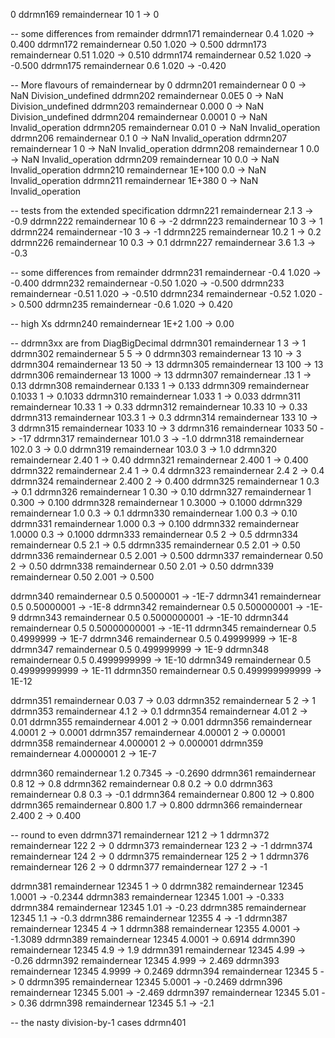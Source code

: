0
ddrmn169 remaindernear  10 1   -> 0

-- some differences from remainder
ddrmn171 remaindernear   0.4  1.020 ->  0.400
ddrmn172 remaindernear   0.50 1.020 ->  0.500
ddrmn173 remaindernear   0.51 1.020 ->  0.510
ddrmn174 remaindernear   0.52 1.020 -> -0.500
ddrmn175 remaindernear   0.6  1.020 -> -0.420

-- More flavours of remaindernear by 0
ddrmn201 remaindernear  0      0   -> NaN Division_undefined
ddrmn202 remaindernear  0.0E5  0   -> NaN Division_undefined
ddrmn203 remaindernear  0.000  0   -> NaN Division_undefined
ddrmn204 remaindernear  0.0001 0   -> NaN Invalid_operation
ddrmn205 remaindernear  0.01   0   -> NaN Invalid_operation
ddrmn206 remaindernear  0.1    0   -> NaN Invalid_operation
ddrmn207 remaindernear  1      0   -> NaN Invalid_operation
ddrmn208 remaindernear  1      0.0 -> NaN Invalid_operation
ddrmn209 remaindernear 10      0.0 -> NaN Invalid_operation
ddrmn210 remaindernear 1E+100  0.0 -> NaN Invalid_operation
ddrmn211 remaindernear 1E+380  0   -> NaN Invalid_operation

-- tests from the extended specification
ddrmn221 remaindernear 2.1     3   -> -0.9
ddrmn222 remaindernear  10     6   -> -2
ddrmn223 remaindernear  10     3   ->  1
ddrmn224 remaindernear -10     3   -> -1
ddrmn225 remaindernear  10.2   1   -> 0.2
ddrmn226 remaindernear  10     0.3 -> 0.1
ddrmn227 remaindernear   3.6   1.3 -> -0.3

-- some differences from remainder
ddrmn231 remaindernear  -0.4  1.020 -> -0.400
ddrmn232 remaindernear  -0.50 1.020 -> -0.500
ddrmn233 remaindernear  -0.51 1.020 -> -0.510
ddrmn234 remaindernear  -0.52 1.020 ->  0.500
ddrmn235 remaindernear  -0.6  1.020 ->  0.420

-- high Xs
ddrmn240 remaindernear  1E+2  1.00  ->  0.00

-- ddrmn3xx are from DiagBigDecimal
ddrmn301 remaindernear   1    3     ->  1
ddrmn302 remaindernear   5    5     ->  0
ddrmn303 remaindernear   13   10    ->  3
ddrmn304 remaindernear   13   50    ->  13
ddrmn305 remaindernear   13   100   ->  13
ddrmn306 remaindernear   13   1000  ->  13
ddrmn307 remaindernear   .13    1   ->  0.13
ddrmn308 remaindernear   0.133  1   ->  0.133
ddrmn309 remaindernear   0.1033 1   ->  0.1033
ddrmn310 remaindernear   1.033  1   ->  0.033
ddrmn311 remaindernear   10.33  1   ->  0.33
ddrmn312 remaindernear   10.33 10   ->  0.33
ddrmn313 remaindernear   103.3  1   ->  0.3
ddrmn314 remaindernear   133   10   ->  3
ddrmn315 remaindernear   1033  10   ->  3
ddrmn316 remaindernear   1033  50   -> -17
ddrmn317 remaindernear   101.0  3   -> -1.0
ddrmn318 remaindernear   102.0  3   ->  0.0
ddrmn319 remaindernear   103.0  3   ->  1.0
ddrmn320 remaindernear   2.40   1   ->  0.40
ddrmn321 remaindernear   2.400  1   ->  0.400
ddrmn322 remaindernear   2.4    1   ->  0.4
ddrmn323 remaindernear   2.4    2   ->  0.4
ddrmn324 remaindernear   2.400  2   ->  0.400
ddrmn325 remaindernear   1   0.3    ->  0.1
ddrmn326 remaindernear   1   0.30   ->  0.10
ddrmn327 remaindernear   1   0.300  ->  0.100
ddrmn328 remaindernear   1   0.3000 ->  0.1000
ddrmn329 remaindernear   1.0    0.3 ->  0.1
ddrmn330 remaindernear   1.00   0.3 ->  0.10
ddrmn331 remaindernear   1.000  0.3 ->  0.100
ddrmn332 remaindernear   1.0000 0.3 ->  0.1000
ddrmn333 remaindernear   0.5  2     ->  0.5
ddrmn334 remaindernear   0.5  2.1   ->  0.5
ddrmn335 remaindernear   0.5  2.01  ->  0.50
ddrmn336 remaindernear   0.5  2.001 ->  0.500
ddrmn337 remaindernear   0.50 2     ->  0.50
ddrmn338 remaindernear   0.50 2.01  ->  0.50
ddrmn339 remaindernear   0.50 2.001 ->  0.500

ddrmn340 remaindernear   0.5   0.5000001    ->  -1E-7
ddrmn341 remaindernear   0.5   0.50000001    ->  -1E-8
ddrmn342 remaindernear   0.5   0.500000001    ->  -1E-9
ddrmn343 remaindernear   0.5   0.5000000001    ->  -1E-10
ddrmn344 remaindernear   0.5   0.50000000001    ->  -1E-11
ddrmn345 remaindernear   0.5   0.4999999    ->  1E-7
ddrmn346 remaindernear   0.5   0.49999999    ->  1E-8
ddrmn347 remaindernear   0.5   0.499999999    ->  1E-9
ddrmn348 remaindernear   0.5   0.4999999999    ->  1E-10
ddrmn349 remaindernear   0.5   0.49999999999    ->  1E-11
ddrmn350 remaindernear   0.5   0.499999999999    ->  1E-12

ddrmn351 remaindernear   0.03  7  ->  0.03
ddrmn352 remaindernear   5   2    ->  1
ddrmn353 remaindernear   4.1   2    ->  0.1
ddrmn354 remaindernear   4.01   2    ->  0.01
ddrmn355 remaindernear   4.001   2    ->  0.001
ddrmn356 remaindernear   4.0001   2    ->  0.0001
ddrmn357 remaindernear   4.00001   2    ->  0.00001
ddrmn358 remaindernear   4.000001   2    ->  0.000001
ddrmn359 remaindernear   4.0000001   2    ->  1E-7

ddrmn360 remaindernear   1.2   0.7345 -> -0.2690
ddrmn361 remaindernear   0.8   12     ->  0.8
ddrmn362 remaindernear   0.8   0.2    ->  0.0
ddrmn363 remaindernear   0.8   0.3    -> -0.1
ddrmn364 remaindernear   0.800   12   ->  0.800
ddrmn365 remaindernear   0.800   1.7  ->  0.800
ddrmn366 remaindernear   2.400   2    ->  0.400

-- round to even
ddrmn371 remaindernear   121     2    ->  1
ddrmn372 remaindernear   122     2    ->  0
ddrmn373 remaindernear   123     2    -> -1
ddrmn374 remaindernear   124     2    ->  0
ddrmn375 remaindernear   125     2    ->  1
ddrmn376 remaindernear   126     2    ->  0
ddrmn377 remaindernear   127     2    -> -1

ddrmn381 remaindernear 12345  1         ->  0
ddrmn382 remaindernear 12345  1.0001    -> -0.2344
ddrmn383 remaindernear 12345  1.001     -> -0.333
ddrmn384 remaindernear 12345  1.01      -> -0.23
ddrmn385 remaindernear 12345  1.1       -> -0.3
ddrmn386 remaindernear 12355  4         -> -1
ddrmn387 remaindernear 12345  4         ->  1
ddrmn388 remaindernear 12355  4.0001    -> -1.3089
ddrmn389 remaindernear 12345  4.0001    ->  0.6914
ddrmn390 remaindernear 12345  4.9       ->  1.9
ddrmn391 remaindernear 12345  4.99      -> -0.26
ddrmn392 remaindernear 12345  4.999     ->  2.469
ddrmn393 remaindernear 12345  4.9999    ->  0.2469
ddrmn394 remaindernear 12345  5         ->  0
ddrmn395 remaindernear 12345  5.0001    -> -0.2469
ddrmn396 remaindernear 12345  5.001     -> -2.469
ddrmn397 remaindernear 12345  5.01      ->  0.36
ddrmn398 remaindernear 12345  5.1       -> -2.1

-- the nasty division-by-1 cases
ddrmn401